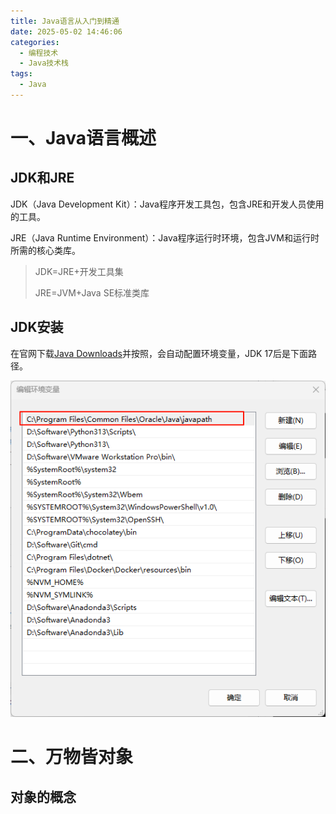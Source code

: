 ```yaml
---
title: Java语言从入门到精通
date: 2025-05-02 14:46:06
categories: 
  - 编程技术
  - Java技术栈
tags:
  - Java
---
```


# 一、Java语言概述

## JDK和JRE

JDK（Java Development Kit）：Java程序开发工具包，包含JRE和开发人员使用的工具。

JRE（Java Runtime Environment）：Java程序运行时环境，包含JVM和运行时所需的核心类库。

> JDK=JRE+开发工具集
>
> JRE=JVM+Java SE标准类库

## JDK安装

在官网下载[Java Downloads](https://www.oracle.com/cn/java/technologies/downloads)并按照，会自动配置环境变量，JDK 17后是下面路径。

![image-20250430083727333](./image-20250430083727333.png)

# 二、万物皆对象

## 对象的概念

